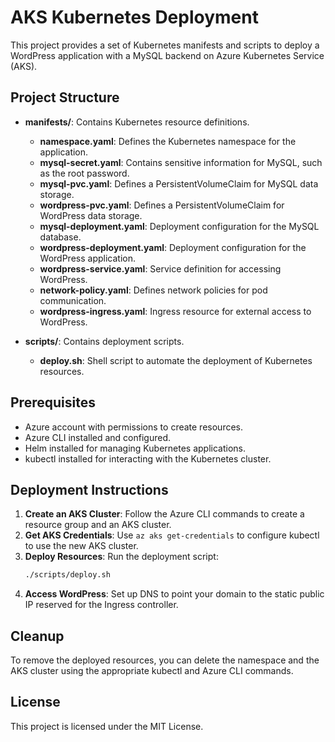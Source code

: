 # AKS Kubernetes Deployment

This project provides a set of Kubernetes manifests and scripts to deploy a WordPress application with a MySQL backend on Azure Kubernetes Service (AKS).

## Project Structure

- **manifests/**: Contains Kubernetes resource definitions.
  - **namespace.yaml**: Defines the Kubernetes namespace for the application.
  - **mysql-secret.yaml**: Contains sensitive information for MySQL, such as the root password.
  - **mysql-pvc.yaml**: Defines a PersistentVolumeClaim for MySQL data storage.
  - **wordpress-pvc.yaml**: Defines a PersistentVolumeClaim for WordPress data storage.
  - **mysql-deployment.yaml**: Deployment configuration for the MySQL database.
  - **wordpress-deployment.yaml**: Deployment configuration for the WordPress application.
  - **wordpress-service.yaml**: Service definition for accessing WordPress.
  - **network-policy.yaml**: Defines network policies for pod communication.
  - **wordpress-ingress.yaml**: Ingress resource for external access to WordPress.

- **scripts/**: Contains deployment scripts.
  - **deploy.sh**: Shell script to automate the deployment of Kubernetes resources.

## Prerequisites

- Azure account with permissions to create resources.
- Azure CLI installed and configured.
- Helm installed for managing Kubernetes applications.
- kubectl installed for interacting with the Kubernetes cluster.

## Deployment Instructions

1. **Create an AKS Cluster**: Follow the Azure CLI commands to create a resource group and an AKS cluster.
2. **Get AKS Credentials**: Use `az aks get-credentials` to configure kubectl to use the new AKS cluster.
3. **Deploy Resources**: Run the deployment script:
   ```bash
   ./scripts/deploy.sh
   ```
4. **Access WordPress**: Set up DNS to point your domain to the static public IP reserved for the Ingress controller.

## Cleanup

To remove the deployed resources, you can delete the namespace and the AKS cluster using the appropriate kubectl and Azure CLI commands.

## License

This project is licensed under the MIT License.